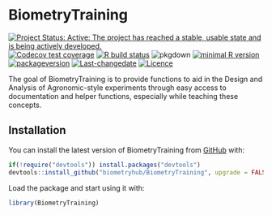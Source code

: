 
<!-- README.md is generated from README.Rmd. Please edit that file -->

# BiometryTraining

<!-- badges: start -->

[![Project Status: Active: The project has reached a stable, usable
state and is being actively
developed.](http://www.repostatus.org/badges/latest/active.svg)](http://www.repostatus.org/#active)
[![Codecov test
coverage](https://codecov.io/gh/biometryhub/BiometryTraining/branch/master/graph/badge.svg)](https://codecov.io/gh/biometryhub/BiometryTraining?branch=master)
[![R build
status](https://github.com/biometryhub/BiometryTraining/workflows/R-CMD-check/badge.svg)](https://github.com/biometryhub/BiometryTraining/actions)
![pkgdown](https://github.com/biometryhub/BiometryTraining/workflows/pkgdown/badge.svg)
[![minimal R
version](https://img.shields.io/badge/R%3E%3D-3.5.0-6666ff.svg)](https://cran.r-project.org/)
[![packageversion](https://img.shields.io/badge/Package%20version-0.3.1-orange.svg?style=flat-square)](/commits/master)
[![Last-changedate](https://img.shields.io/badge/last%20change-2020--05--11-yellowgreen.svg)](/commits/master)
[![Licence](https://img.shields.io/github/license/mashape/apistatus.svg)](http://choosealicense.com/licenses/mit/)
<!-- badges: end -->

The goal of BiometryTraining is to provide functions to aid in the
Design and Analysis of Agronomic-style experiments through easy access
to documentation and helper functions, especially while teaching these
concepts.

## Installation

You can install the latest version of BiometryTraining from
[GitHub](https://github.com/) with:

``` r
if(!require("devtools")) install.packages("devtools") 
devtools::install_github("biometryhub/BiometryTraining", upgrade = FALSE)
```

Load the package and start using it with:

``` r
library(BiometryTraining)
```
